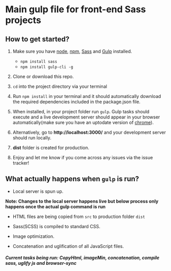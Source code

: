 # Main gulp file for front-end **Sass** projects

## How to get started?

1. Make sure you have [node](https://nodejs.org/en/), [npm](https://www.npmjs.com/), [Sass](http://sass-lang.com/) and [Gulp](https://gulpjs.com/) installed.

    - ```npm install sass```
    - ```npm install gulp-cli -g```

2. Clone or download this repo.

3. ```cd``` into the project directory via your terminal

4. Run ```npm install``` in your terminal and it should automatically download the required dependencies included in the package.json file.

5. When installed,  in your project folder run ```gulp```. Gulp tasks should execute and a live development server should appear in your browser automatically(make sure you have an uptodate version of [chrome](https://www.google.com/chrome/index.html)).

6. Alternatively, go to **http://localhost:3000/** and your development server should run locally.

7. **dist** folder is created for production.

8. Enjoy and let me know if you come across any issues via the issue tracker!


## What actually happens when ```gulp``` is run?

- Local server is spun up.

**Note: Changes to the local server happens live but below process only happens once the actual gulp command is run**

- HTML files are being copied from ```src``` to production folder ```dist```

- Sass(SCSS) is compiled to standard CSS.

- Image optimization.

- Concatenation and uglification of all JavaScript files.

##### Current tasks being run: CopyHtml, imageMin, concatenation, compile sass, uglify js and browser-sync
